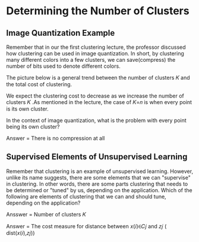 # Determining the Number of Clusters



## Image Quantization Example


Remember that in our the first clustering lecture, the professor discussed how clustering can be used in image quantization. In short, by clustering many different colors into a few clusters, we can save(compress) the number of bits used to denote different colors.

The picture below is a general trend between the number of clusters  𝐾  and the total cost of clustering.


We expect the clustering cost to decrease as we increase the number of clusters  𝐾 .As mentioned in the lecture, the case of  𝐾=𝑛  is when every point is its own cluster.

In the context of image quantization, what is the problem with every point being its own cluster?


Answer = There is no compression at all


## Supervised Elements of Unsupervised Learning


Remember that clustering is an example of unsupervised learning. However, unlike its name suggests, there are some elements that we can "supervise" in clustering. In other words, there are some parts clustering that needs to be determined or "tuned" by us, depending on the application. Which of the following are elements of clustering that we can and should tune, depending on the application?




Ansswer = Number of clusters 𝐾

Answer = The cost measure for distance between  𝑥(𝑖)∈𝐶𝑗  and  𝑧𝑗  ( dist(𝑥(𝑖),𝑧𝑗))

